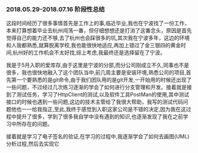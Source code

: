 ### 2018.05.29-2018.07.16 阶段性总结
这段时间经历了很多事情首先是工作上的事,临近毕业,我也在宁波找了一份工作，本来打算想着毕业去杭州闯荡一番，但仔细想想还是打消了这番念头，原因是首先觉得自己的能力还不够,去了杭州也会踩很多的坑,其次我在宁波多年，这边的环境和人我都熟悉,就算脱离学校,我也能很快地适应,再加上错过了金三银四的黄金时间,杭州好的工作机会不太好找,综上考虑,我最终还是选择留在了宁波。

我是于5月入职的爱库存,由于这里是宁波的分部,而分公司刚成立不久,同事也不是很多，我也很快地融入了这个团队当中,前几周主要是安装环境,熟悉公司的项目,首先第一个要熟悉的是git命令,由于我们团队用的是git开发,一开始用的时候还出现了一些问题，不过经过几次练习逐渐的学会了如何进行分支管理和开发。接着就是接到了测试任务，学习了HttpClient的测试,以及软件工具PostMan的使用,其中测试接口的时候也遇到一些问题,这边的技术主管给了我很大帮助，我写的测试代码问题他也一一给我指正,至此,我终于感觉到入职这家公司是不错的决定,因为我在这过程中提升了很多，学到了很多我自学中没有遇到的知识,也逐渐发现了我在之前学习中所存在的问题。

接着就是学习了电子签名的验证,在学习的过程中,我逐渐学会了如何去画图(UML)分析过程,然后去实现它
